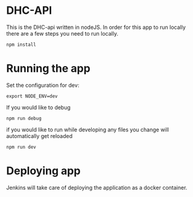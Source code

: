 # DHC-API

This is the DHC-api written in nodeJS.  In order for this app to run locally there are a few steps you need to run locally.

    npm install

# Running the app

Set the configuration for dev:

    export NODE_ENV=dev

If you would like to debug

    npm run debug

if you would like to run while developing any files you change will automatically get reloaded

    npm run dev

# Deploying app

Jenkins will take care of deploying the application as a docker container.  


